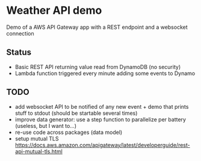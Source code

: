 # Weather API demo

Demo of a AWS API Gateway app with a REST endpoint and a websocket connection

## Status

- Basic REST API returning value read from DynamoDB (no security)
- Lambda function triggered every minute adding some events to Dynamo

## TODO

* add websocket API to be notified of any new event + demo that prints stuff to stdout (should be startable several times)
* improve data generator: use a step function to parallelize per battery (useless, but I want to...)
* re-use code across packages (data model)
* setup mutual TLS https://docs.aws.amazon.com/apigateway/latest/developerguide/rest-api-mutual-tls.html
